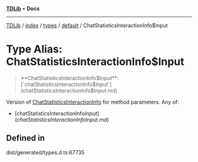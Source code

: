 [**TDLib**](../../../../../../README.md) • **Docs**

***

[TDLib](../../../../../../modules.md) / [index](../../../../../README.md) / [types](../../../README.md) / [default](../README.md) / ChatStatisticsInteractionInfo$Input

# Type Alias: ChatStatisticsInteractionInfo$Input

> **ChatStatisticsInteractionInfo$Input**: [`chatStatisticsInteractionInfo$Input`](chatStatisticsInteractionInfo$Input.md)

Version of [ChatStatisticsInteractionInfo](ChatStatisticsInteractionInfo-1.md) for method parameters.
Any of:
- [chatStatisticsInteractionInfo$Input](chatStatisticsInteractionInfo$Input.md)

## Defined in

dist/generated/types.d.ts:67735
